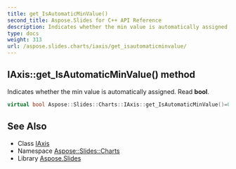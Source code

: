 ```yaml
---
title: get_IsAutomaticMinValue()
second_title: Aspose.Slides for C++ API Reference
description: Indicates whether the min value is automatically assigned. Read bool.
type: docs
weight: 313
url: /aspose.slides.charts/iaxis/get_isautomaticminvalue/
---
```

## IAxis::get_IsAutomaticMinValue() method


Indicates whether the min value is automatically assigned. Read **bool**.

```cpp
virtual bool Aspose::Slides::Charts::IAxis::get_IsAutomaticMinValue()=0
```

## See Also

* Class [IAxis](../)
* Namespace [Aspose::Slides::Charts](../../)
* Library [Aspose.Slides](../../../)